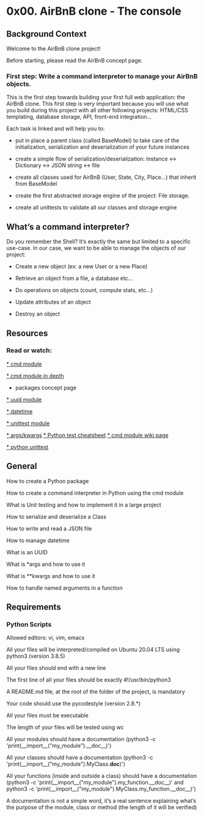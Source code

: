 # 0x00. AirBnB clone - The console
## Background Context
Welcome to the AirBnB clone project!

Before starting, please read the AirBnB concept page.

### First step: Write a command interpreter to manage your AirBnB objects.
This is the first step towards building your first full web application: the AirBnB clone. This first step is very important because you will use what you build during this project with all other following projects: HTML/CSS templating, database storage, API, front-end integration…

Each task is linked and will help you to:

* put in place a parent class (called BaseModel) to take care of the initialization, serialization and deserialization of your future instances

* create a simple flow of serialization/deserialization: Instance <-> Dictionary <-> JSON string <-> file

* create all classes used for AirBnB (User, State, City, Place…) that inherit from BaseModel

* create the first abstracted storage engine of the project: File storage.

* create all unittests to validate all our classes and storage engine

## What’s a command interpreter?
Do you remember the Shell? It’s exactly the same but limited to a specific use-case. In our case, we want to be able to manage the objects of our project:

* Create a new object (ex: a new User or a new Place)

* Retrieve an object from a file, a database etc…

* Do operations on objects (count, compute stats, etc…)

* Update attributes of an object

* Destroy an object
## Resources
### Read or watch:

[* cmd module](https://docs.python.org/3.8/library/cmd.html)

[* cmd module in depth](http://pymotw.com/2/cmd/)

* packages concept page

[* uuid module](https://docs.python.org/3.8/library/uuid.html)

[* datetime](https://docs.python.org/3.8/library/datetime.html)

[* unittest module](https://docs.python.org/3.8/library/unittest.html#module-unittest)

[* args/kwargs](https://yasoob.me/2013/08/04/args-and-kwargs-in-python-explained/)
[* Python test cheatsheet](https://www.pythonsheets.com/notes/python-tests.html)
[* cmd module wiki page](https://wiki.python.org/moin/CmdModule)

[* python unittest](https://realpython.com/python-testing/)
## General

How to create a Python package

How to create a command interpreter in Python using the cmd module

What is Unit testing and how to implement it in a large project

How to serialize and deserialize a Class

How to write and read a JSON file

How to manage datetime

What is an UUID

What is *args and how to use it

What is **kwargs and how to use it

How to handle named arguments in a function
## Requirements
### Python Scripts
Allowed editors: vi, vim, emacs

All your files will be interpreted/compiled on Ubuntu 20.04 LTS using python3 (version 3.8.5)

All your files should end with a new line

The first line of all your files should be exactly #!/usr/bin/python3

A README.md file, at the root of the folder of the project, is mandatory

Your code should use the pycodestyle (version 2.8.*)

All your files must be executable

The length of your files will be tested using wc

All your modules should have a documentation (python3 -c 'print(\_\_import\_\_("my_module").\_\_doc\_\_)')

All your classes should have a documentation (python3 -c 'print(\_\_import\_\_("my_module").MyClass.__doc__)')

All your functions (inside and outside a class) should have a documentation (python3 -c 'print(\_\_import\_\_("my_module").my_function.\_\_doc\_\_)' and python3 -c 'print(\_\_import\_\_("my_module").MyClass.my_function.\_\_doc\_\_)')

A documentation is not a simple word, it’s a real sentence explaining what’s the purpose of the module, class or method (the length of it will be verified)